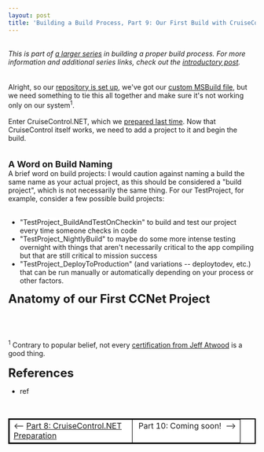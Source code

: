 ```yaml
---
layout: post
title: 'Building a Build Process, Part 9: Our First Build with CruiseControl.NET'
---
```

<br /><i>This is part of&nbsp;<a href="http://skwordpresstoghost.azurewebsites.net/search/label/building%20a%20build%20process">a larger series</a>&nbsp;in building a proper build process. For more information and additional series links, check out the&nbsp;<a href="http://skwordpresstoghost.azurewebsites.net/?p=951">introductory post</a>.</i><br /><br /><br />Alright, so our <a href="http://skwordpresstoghost.azurewebsites.net/?p=591">repository is set up</a>, we've got our <a href="http://skwordpresstoghost.azurewebsites.net/?p=561">custom MSBuild file</a>, but we need something to tie this all together and make sure it's not working only on our system<sup>1</sup>.<br /><br />Enter CruiseControl.NET, which we <a href="http://skwordpresstoghost.azurewebsites.net/?p=491">prepared last time</a>.&nbsp;<span style="background-color: white;">Now that CruiseControl itself works, we need to add a project to it and begin the build.</span><br /><span style="background-color: white;"><br /></span><br /><span style="background-color: white;"><span style="font-size: large;"><b>A Word on Build Naming</b></span></span><br /><span style="background-color: white;">A brief word on build projects: I would caution against naming a build the same name as your actual project, as this should be considered a "build project", which is not necessarily the same thing. For our TestProject, for example, consider a few possible build projects:&nbsp;</span><br /><br /><ul><li><span style="background-color: white;">"TestProject_BuildAndTestOnCheckin" to build and test our project every time someone checks in code</span></li><li><span style="background-color: white;">"TestProject_NightlyBuild" to maybe do some more intense testing overnight with things that aren't necessarily critical to the app compiling but that are still critical to mission success</span></li><li><span style="background-color: white;">"TestProject_DeployToProduction" (and variations -- deploytodev, etc.) that can be run manually or automatically depending on your process or other factors.</span></li></ul><div><span style="font-size: x-large;"><b>Anatomy of our First CCNet Project</b></span></div><br /><br /><br /><br /><sup>1</sup> Contrary to popular belief, not every <a href="http://www.codinghorror.com/blog/2007/03/the-works-on-my-machine-certification-program.html">certification from Jeff Atwood</a> is a good thing. <br /><br /><span style="font-size: x-large;"><b>References</b></span><br /><ul><li>ref</li></ul><div><br /><table bgcolor="white" border="2" bordercolor="black" bordercolordark="black" bordercolorlight="black"><tbody><tr><td width="233">&lt;<span style="background-color: white;">—</span><span style="background-color: white;">&nbsp;<a href="http://skwordpresstoghost.azurewebsites.net/?p=491">Part 8: CruiseControl.NET Preparation</a></span></td><td width="203"><div style="text-align: right;">Part 10: Coming soon!&nbsp; <span style="text-align: -webkit-auto;">—</span>&gt; &nbsp;</div></td></tr></tbody></table></div>
